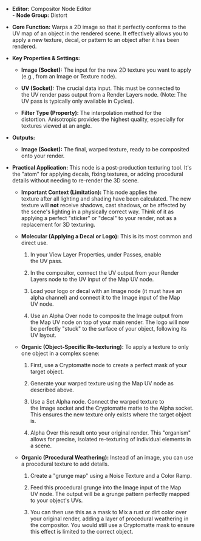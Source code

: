 - **Editor:** Compositor Node Editor  
- **Node Group:** Distort
    
- **Core Function:** Warps a 2D image so that it perfectly conforms to the UV map of an object in the rendered scene. It effectively allows you to apply a new texture, decal, or pattern to an object after it has been rendered.
    
- **Key Properties & Settings:**
    
    - **Image (Socket):** The input for the new 2D texture you want to apply (e.g., from an Image or Texture node).
        
    - **UV (Socket):** The crucial data input. This must be connected to the UV render pass output from a Render Layers node. (Note: The UV pass is typically only available in Cycles).
        
    - **Filter Type (Property):** The interpolation method for the distortion. Anisotropic provides the highest quality, especially for textures viewed at an angle.
        
- **Outputs:**
    
    - **Image (Socket):** The final, warped texture, ready to be composited onto your render.
        
- **Practical Application:** This node is a post-production texturing tool. It's the "atom" for applying decals, fixing textures, or adding procedural details without needing to re-render the 3D scene.
    
    - **Important Context (Limitation):** This node applies the texture after all lighting and shading have been calculated. The new texture will **not** receive shadows, cast shadows, or be affected by the scene's lighting in a physically correct way. Think of it as applying a perfect "sticker" or "decal" to your render, not as a replacement for 3D texturing.
        
    - **Molecular (Applying a Decal or Logo):** This is its most common and direct use.
        
        1. In your View Layer Properties, under Passes, enable the UV pass.
            
        2. In the compositor, connect the UV output from your Render Layers node to the UV input of the Map UV node.
            
        3. Load your logo or decal with an Image node (it must have an alpha channel) and connect it to the Image input of the Map UV node.
            
        4. Use an Alpha Over node to composite the Image output from the Map UV node on top of your main render. The logo will now be perfectly "stuck" to the surface of your object, following its UV layout.
            
    - **Organic (Object-Specific Re-texturing):** To apply a texture to only one object in a complex scene:
        
        1. First, use a Cryptomatte node to create a perfect mask of your target object.
            
        2. Generate your warped texture using the Map UV node as described above.
            
        3. Use a Set Alpha node. Connect the warped texture to the Image socket and the Cryptomatte matte to the Alpha socket. This ensures the new texture only exists where the target object is.
            
        4. Alpha Over this result onto your original render. This "organism" allows for precise, isolated re-texturing of individual elements in a scene.
            
    - **Organic (Procedural Weathering):** Instead of an image, you can use a procedural texture to add details.
        
        1. Create a "grunge map" using a Noise Texture and a Color Ramp.
            
        2. Feed this procedural grunge into the Image input of the Map UV node. The output will be a grunge pattern perfectly mapped to your object's UVs.
            
        3. You can then use this as a mask to Mix a rust or dirt color over your original render, adding a layer of procedural weathering in the compositor. You would still use a Cryptomatte mask to ensure this effect is limited to the correct object.